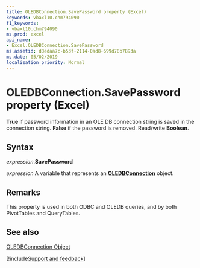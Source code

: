 ```yaml
---
title: OLEDBConnection.SavePassword property (Excel)
keywords: vbaxl10.chm794090
f1_keywords:
- vbaxl10.chm794090
ms.prod: excel
api_name:
- Excel.OLEDBConnection.SavePassword
ms.assetid: d8edaa7c-b53f-2114-0ad8-699d78b7893a
ms.date: 05/02/2019
localization_priority: Normal
---
```



# OLEDBConnection.SavePassword property (Excel)

 **True** if password information in an OLE DB connection string is saved in the connection string. **False** if the password is removed. Read/write **Boolean**.


## Syntax

_expression_.**SavePassword**

_expression_ A variable that represents an **[OLEDBConnection](Excel.OLEDBConnection.md)** object.


## Remarks

This property is used in both ODBC and OLEDB queries, and by both PivotTables and QueryTables.


## See also


[OLEDBConnection Object](Excel.OLEDBConnection.md)

[!include[Support and feedback](~/includes/feedback-boilerplate.md)]